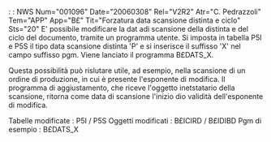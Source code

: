  :  : NWS Num="001096" Date="20060308" Rel="V2R2" Atr="C. Pedrazzoli" Tem="APP" App="B£" Tit="Forzatura data scansione distinta e ciclo" Sts="20"
E' possibile modificare la dat adi scansione della distinta e del ciclo del documento, tramite un programma utente.
Si imposta in tabella P5I e P5S il tipo data scansione distinta 'P' e si inserisce il suffisso 'X'
nel campo suffisso pgm.
Viene lanciato il programma B£DATS_X.

Questa possibilità può rislutare utile, ad esempio, nella scansione di un ordine di produzione, in
cui è presente l'esponente di modifica. Il programma di aggiustamento, che riceve l'oggetto inetstatario della scansione, ritorna come data di scansione l'inizio dio validità dell'esponente di modifica.

Tabelle modificate :  P5I / P5S
Oggetti modificati :  B£ICIRD / B£IDIBD
Pgm di esempio :  B£DATS_X
